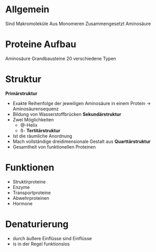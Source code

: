 # Allgemein

Sind Makromoleküle
Aus Monomeren Zusammengesetzt
Aminosäure

# Proteine Aufbau

Aminosäure Grandbausteine
20 verschiedene Typen

# Struktur

__Primärstruktur__
- Exakte Reihenfolge der jeweiligen Aminosäure in einem Protein
-> Aminosäurensequenz
- Bildung von Wasserstoffbrücken
__Sekundärstruktur__
- Zwei Möglichkeiten
	- @-Helix
	- ß-
__Tertitärstruktur__
- Ist die räumliche Anordnung
- Mach vollständige dreidimensionale Gestalt aus
__Quarttärstruktur__
- Gesamtheit von funktionellen Proteinen

# Funktionen

- Struktirproteine
- Enzyme
- Transportproteine
- Abwehrproteinen
- Hormone

# Denaturierung

- durch äußere Einflüsse sind Einflüsse
- is in der Regel funktionslos
